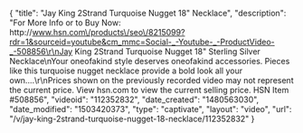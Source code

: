 {
    "title": "Jay King 2Strand Turquoise Nugget 18\" Necklace",
    "description": "For More Info or to Buy Now: http:\/\/www.hsn.com\/products\/seo\/8215099?rdr=1&sourceid=youtube&cm_mmc=Social-_-Youtube-_-ProductVideo-_-508856\r\nJay King 2Strand Turquoise Nugget 18\" Sterling Silver Necklace\nYour oneofakind style deserves oneofakind accessories. Pieces like this turquoise nugget necklace provide a bold look all your own....\r\nPrices shown on the previously recorded video may not represent the current price.  View hsn.com to view the current selling price. HSN Item #508856",
    "videoid": "112352832",
    "date_created": "1480563030",
    "date_modified": "1503420373",
    "type": "captivate",
    "layout": "video",
    "url": "\/v\/jay-king-2strand-turquoise-nugget-18-necklace\/112352832"
}